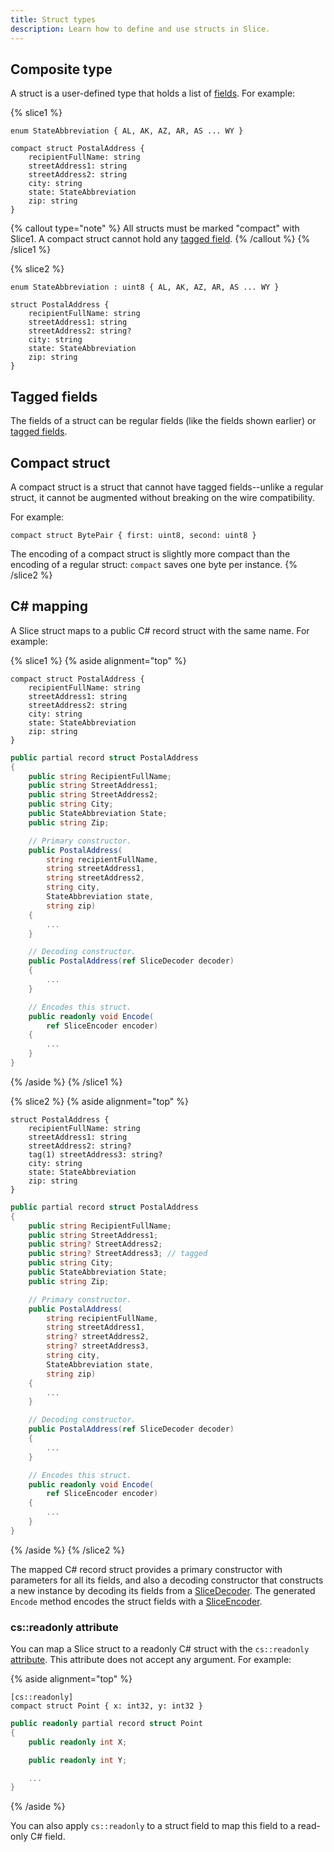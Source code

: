 ```yaml
---
title: Struct types
description: Learn how to define and use structs in Slice.
---
```


## Composite type

A struct is a user-defined type that holds a list of [fields](fields). For example:

{% slice1 %}

```slice
enum StateAbbreviation { AL, AK, AZ, AR, AS ... WY }

compact struct PostalAddress {
    recipientFullName: string
    streetAddress1: string
    streetAddress2: string
    city: string
    state: StateAbbreviation
    zip: string
}
```

{% callout type="note" %}
All structs must be marked "compact" with Slice1. A compact struct cannot hold any [tagged field][tagged-fields].
{% /callout %}
{% /slice1 %}

{% slice2 %}

```slice
enum StateAbbreviation : uint8 { AL, AK, AZ, AR, AS ... WY }

struct PostalAddress {
    recipientFullName: string
    streetAddress1: string
    streetAddress2: string?
    city: string
    state: StateAbbreviation
    zip: string
}
```

## Tagged fields

The fields of a struct can be regular fields (like the fields shown earlier) or [tagged fields][tagged-fields].

## Compact struct

A compact struct is a struct that cannot have tagged fields--unlike a regular struct, it cannot be augmented without
breaking on the wire compatibility.

For example:

```slice
compact struct BytePair { first: uint8, second: uint8 }
```

The encoding of a compact struct is slightly more compact than the encoding of a regular struct: `compact` saves one
byte per instance.
{% /slice2 %}

## C# mapping

A Slice struct maps to a public C# record struct with the same name. For example:

{% slice1 %}
{% aside alignment="top" %}

```slice
compact struct PostalAddress {
    recipientFullName: string
    streetAddress1: string
    streetAddress2: string
    city: string
    state: StateAbbreviation
    zip: string
}
```

```csharp
public partial record struct PostalAddress
{
    public string RecipientFullName;
    public string StreetAddress1;
    public string StreetAddress2;
    public string City;
    public StateAbbreviation State;
    public string Zip;

    // Primary constructor.
    public PostalAddress(
        string recipientFullName,
        string streetAddress1,
        string streetAddress2,
        string city,
        StateAbbreviation state,
        string zip)
    {
        ...
    }

    // Decoding constructor.
    public PostalAddress(ref SliceDecoder decoder)
    {
        ...
    }

    // Encodes this struct.
    public readonly void Encode(
        ref SliceEncoder encoder)
    {
        ...
    }
}
```

{% /aside %}
{% /slice1 %}

{% slice2 %}
{% aside alignment="top" %}

```slice
struct PostalAddress {
    recipientFullName: string
    streetAddress1: string
    streetAddress2: string?
    tag(1) streetAddress3: string?
    city: string
    state: StateAbbreviation
    zip: string
}
```

```csharp
public partial record struct PostalAddress
{
    public string RecipientFullName;
    public string StreetAddress1;
    public string? StreetAddress2;
    public string? StreetAddress3; // tagged
    public string City;
    public StateAbbreviation State;
    public string Zip;

    // Primary constructor.
    public PostalAddress(
        string recipientFullName,
        string streetAddress1,
        string? streetAddress2,
        string? streetAddress3,
        string city,
        StateAbbreviation state,
        string zip)
    {
        ...
    }

    // Decoding constructor.
    public PostalAddress(ref SliceDecoder decoder)
    {
        ...
    }

    // Encodes this struct.
    public readonly void Encode(
        ref SliceEncoder encoder)
    {
        ...
    }
}
```

{% /aside %}
{% /slice2 %}

The mapped C# record struct provides a primary constructor with parameters for all its fields, and also a decoding
constructor that constructs a new instance by decoding its fields from a [SliceDecoder]. The generated `Encode` method
encodes the struct fields with a [SliceEncoder].

### cs::readonly attribute

You can map a Slice struct to a readonly C# struct with the `cs::readonly` [attribute](attributes). This attribute does
not accept any argument. For example:

{% aside alignment="top" %}

```slice
[cs::readonly]
compact struct Point { x: int32, y: int32 }
```

```csharp
public readonly partial record struct Point
{
    public readonly int X;

    public readonly int Y;

    ...
}
```

{% /aside %}

You can also apply `cs::readonly` to a struct field to map this field to a read-only C# field.

[tagged-fields]: fields#tagged-fields

[SliceEncoder]: csharp:ZeroC.Slice.SliceEncoder
[SliceDecoder]: csharp:ZeroC.Slice.SliceDecoder
